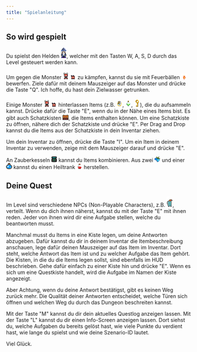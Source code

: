```yaml
---
title: "Spielanleitung"
---
```



## So wird gespielt

Du spielst den Helden ![Wizard](../../game/assets/character/wizard/idle/idle_wizard_1.png), welcher mit den Tasten W, A, S, D durch das Level gesteuert werden kann.

Um gegen die Monster ![Chort](../../game/assets/character/monster/chort/idle_left/chort_idle_anim_mirrored_f0.png) ![Imp](../../game/assets/character/monster/imp/idle_left/imp_idle_anim_mirrored_f1.png) zu kämpfen, kannst du sie mit Feuerbällen ![Feuerball](../../game/assets/skills/fireball/run_down/fireball_down_2.png) bewerfen. Ziele dafür mit deinem Mauszeiger auf das Monster und drücke die Taste "Q". Ich hoffe, du hast dein Zielwasser getrunken.

Einige Monster ![Chort](../../game/assets/character/monster/chort/idle_left/chort_idle_anim_mirrored_f0.png) ![Imp](../../game/assets/character/monster/imp/idle_left/imp_idle_anim_mirrored_f1.png) hinterlassen Items (z.B. ![Beholder Ring](../../game/assets/items/ring/beholder_ring.png), ![Antidote Potion](../../game/assets/items/potion/antidote_potion.png), ![Gold Key](../../game/assets/items/key/gold_key.png)), die du aufsammeln kannst. Drücke dafür die Taste "E", wenn du in der Nähe eines Items bist. Es gibt auch Schatzkisten ![Schatzkiste](../../game/assets/objects/treasurechest/idle_closed/treasurechest_full_open_anim_f0.png), die Items enthalten können. Um eine Schatzkiste zu öffnen, nähere dich der Schatzkiste und drücke "E". Per Drag and Drop kannst du die Items aus der Schatzkiste in dein Inventar ziehen.

Um dein Inventar zu öffnen, drücke die Taste "I". Um ein Item in deinem Inventar zu verwenden, zeige mit dem Mauszeiger darauf und drücke "E".

An Zauberkesseln ![Zauberkessel](../../game/assets/objects/cauldron/idle/cauldron_0.png) kannst du Items kombinieren. Aus zwei ![Beeren](../../game/assets/items/resource/berry.png) und einer ![Wasserflasche](../../game/assets/items/potion/water_bottle.png) kannst du einen Heiltrank ![Heiltrank](../../game/assets/items/potion/health_potion.png) herstellen.

## Deine Quest

Im Level sind verschiedene NPCs (Non-Playable Characters), z.B. ![Blue Knight](../assets/character/blue_knight/idle_left/knight_m_idle_anim_mirrored_f0.png), verteilt. Wenn du dich ihnen näherst, kannst du mit der Taste "E" mit ihnen reden. Jeder von ihnen wird dir eine Aufgabe stellen, welche du beantworten musst.

Manchmal musst du Items in eine Kiste legen, um deine Antworten abzugeben. Dafür kannst du dir in deinem Inventar die Itembeschreibung anschauen, lege dafür deinen Mauszeiger auf das Item im Inventar. Dort steht, welche Antwort das Item ist und zu welcher Aufgabe das Item gehört.
Die Kisten, in die du die Items legen sollst, sind ebenfalls im HUD beschrieben. Gehe dafür einfach zu einer Kiste hin und drücke "E". Wenn es sich um eine Questkiste handelt, wird die Aufgabe im Namen der Kiste angezeigt.

Aber Achtung, wenn du deine Antwort bestätigst, gibt es keinen Weg zurück mehr. Die Qualität deiner Antworten entscheidet, welche Türen sich öffnen und welchen Weg du durch das Dungeon beschreiten kannst.

Mit der Taste "M" kannst du dir dein aktuelles Questlog anzeigen lassen. Mit der Taste "L" kannst du dir einen Info-Screen anzeigen lassen. Dort siehst du, welche Aufgaben du bereits gelöst hast, wie viele Punkte du verdient hast, wie lange du spielst und wie deine Szenario-ID lautet.

Viel Glück.
